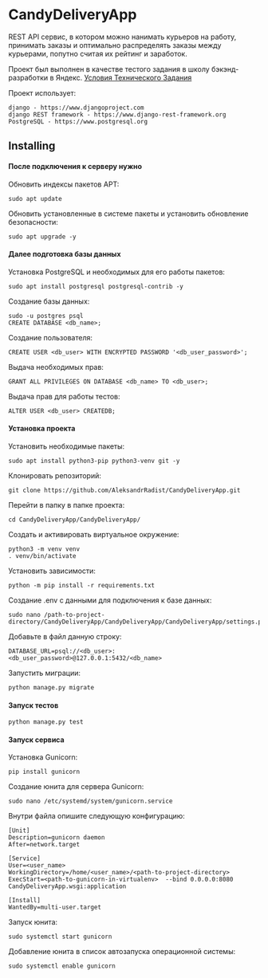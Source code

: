 # CandyDeliveryApp

REST API сервис, в котором можно нанимать курьеров на работу,
принимать заказы и оптимально распределять заказы между курьерами, попутно считая их рейтинг и заработок.

Проект был выполнен в качестве тестого задания в школу бэкэнд-разработки в Яндекс.
[Условия Технического Задания](https://github.com/AleksandrRadist/CandyDeliveryApp/blob/main/assignment.pdf)

Проект использует:

    django - https://www.djangoproject.com
    django REST framework - https://www.django-rest-framework.org
    PostgreSQL - https://www.postgresql.org
 
## Installing

#### После подключения к серверу нужно

Обновить индексы пакетов APT:

    sudo apt update 

Обновить установленные в системе пакеты и установить обновление безопасности:

    sudo apt upgrade -y 
    
#### Далее подготовка базы данных
    
Установка PostgreSQL и необходимых для его работы пакетов:

    sudo apt install postgresql postgresql-contrib -y
    
Создание базы данных:

    sudo -u postgres psql
    CREATE DATABASE <db_name>;
    
Создание пользователя:
    
    CREATE USER <db_user> WITH ENCRYPTED PASSWORD '<db_user_password>';
    
Выдача необходимых прав:

    GRANT ALL PRIVILEGES ON DATABASE <db_name> TO <db_user>;
    
Выдача прав для работы тестов:

    ALTER USER <db_user> CREATEDB;
    

#### Установка проекта
    
Установить необходимые пакеты:
    
    sudo apt install python3-pip python3-venv git -y 
    
Клонировать репозиторий:

    git clone https://github.com/AleksandrRadist/CandyDeliveryApp.git

Перейти в папку в папке проекта:
    
    cd CandyDeliveryApp/CandyDeliveryApp/
    
Создать и активировать виртуальное окружение:

    python3 -m venv venv
    . venv/bin/activate

Установить зависимости:

    python -m pip install -r requirements.txt

Создание .env с данными для подключения к базе данных:

    sudo nano /path-to-project-directory/CandyDeliveryApp/CandyDeliveryApp/CandyDeliveryApp/settings.py
    
Добавьте в файл данную строку:
    
    DATABASE_URL=psql://<db_user>:<db_user_password>@127.0.0.1:5432/<db_name>
        
Запустить миграции:
    
    python manage.py migrate
        
#### Запуск тестов

    python manage.py test
    
#### Запуск сервиса

Установка Gunicorn:
    
    pip install gunicorn

Создание юнита для сервера Gunicorn:

    sudo nano /etc/systemd/system/gunicorn.service

Внутри файла опишите следующую конфигурацию:

    [Unit] 
    Description=gunicorn daemon 
    After=network.target 

    [Service]
    User=<user_name>
    WorkingDirectory=/home/<user_name>/<path-to-project-directory> 
    ExecStart=<path-to-gunicorn-in-virtualenv>  --bind 0.0.0.0:8080 CandyDeliveryApp.wsgi:application

    [Install]
    WantedBy=multi-user.target

Запуск юнита:
    
    sudo systemctl start gunicorn

Добавление юнита в список автозапуска операционной системы:
    
    sudo systemctl enable gunicorn
